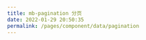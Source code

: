 ```yaml
---
title: mb-pagination 分页
date: 2022-01-29 20:50:35
permalink: /pages/component/data/pagination
---
```

